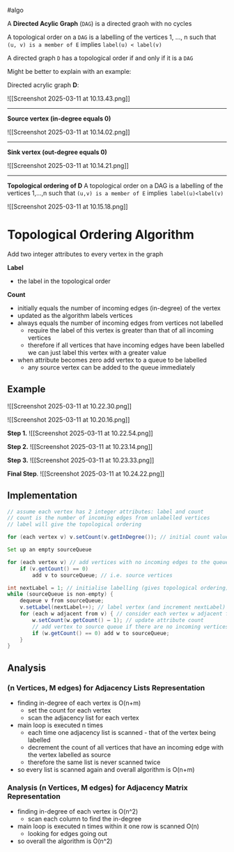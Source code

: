 #algo

A **Directed Acylic Graph** (`DAG`) is a directed graoh with no cycles

A topological order on a `DAG` is a labelling of the vertices 1, …, n such that `(u, v) is a member of E` implies `label(u) < label(v)`

A directed graph `D` has a topological order if and only if it is a `DAG`

Might be better to explain with an example:

Directed acrylic graph **D**:

![[Screenshot 2025-03-11 at 10.13.43.png]]

---

 **Source vertex (in-degree equals 0)**
 
![[Screenshot 2025-03-11 at 10.14.02.png]]

---

**Sink vertex (out-degree equals 0)**

![[Screenshot 2025-03-11 at 10.14.21.png]]

---

**Topological ordering of D**
A topological order on a DAG is a labelling of the vertices 1,…,n such that `(u,v) is a member of E` implies` label(u)<label(v)`


![[Screenshot 2025-03-11 at 10.15.18.png]]

# Topological Ordering Algorithm
Add two integer attributes to every vertex in the graph

**Label** 
- the label in the topological order

**Count**
- initially equals the number of incoming edges (in-degree) of the vertex 
- updated as the algorithm labels vertices 
- always equals the number of incoming edges from vertices not labelled 
	- require the label of this vertex is greater than that of all incoming vertices
	- therefore if all vertices that have incoming edges have been labelled we can just label this vertex with a greater value 
- when attribute becomes zero add vertex to a queue to be labelled
	- any source vertex can be added to the queue immediately

## Example

![[Screenshot 2025-03-11 at 10.22.30.png]]

![[Screenshot 2025-03-11 at 10.20.16.png]]

**Step 1.**
![[Screenshot 2025-03-11 at 10.22.54.png]]

**Step 2.**
![[Screenshot 2025-03-11 at 10.23.14.png]]

**Step 3.**
![[Screenshot 2025-03-11 at 10.23.33.png]]

**Final Step**.
![[Screenshot 2025-03-11 at 10.24.22.png]]

## Implementation

```java
// assume each vertex has 2 integer attributes: label and count 
// count is the number of incoming edges from unlabelled vertices
// label will give the topological ordering 

for (each vertex v) v.setCount(v.getInDegree()); // initial count values 

Set up an empty sourceQueue

for (each vertex v) // add vertices with no incoming edges to the queue 
	if (v.getCount() == 0)
		add v to sourceQueue; // i.e. source vertices 

int nextLabel = 1; // initialise labelling (gives topological ordering)
while (sourceQueue is non-empty) {
	dequeue v from sourceQueue;
	v.setLabel(nextLabel++); // label vertex (and increment nextLabel)
	for (each w adjacent from v) { // consider each vertex w adjacent from v 
		w.setCount(w.getCount() – 1); // update attribute count
		// add vertex to source queue if there are no incoming vertices 
		if (w.getCount() == 0) add w to sourceQueue;
	}
}
```

## Analysis

### (n Vertices, M edges) for Adjacency Lists Representation
- finding in-degree of each vertex is O(n+m) 
	- set the count for each vertex 
	- scan the adjacency list for each vertex
- main loop is executed n times 
	- each time one adjacency list is scanned - that of the vertex being labelled 
	- decrement the count of all vertices that have an incoming edge with the vertex labelled as source 
	- therefore the same list is never scanned twice 
- so every list is scanned again and overall algorithm is O(n+m)


### Analysis (n Vertices, M edges) for Adjacency Matrix Representation
- finding in-degree of each vertex is O(n^2) 
	- scan each column to find the in-degree 
- main loop is executed n times within it one row is scanned O(n) 
	- looking for edges going out 
- so overall the algorithm is O(n^2)